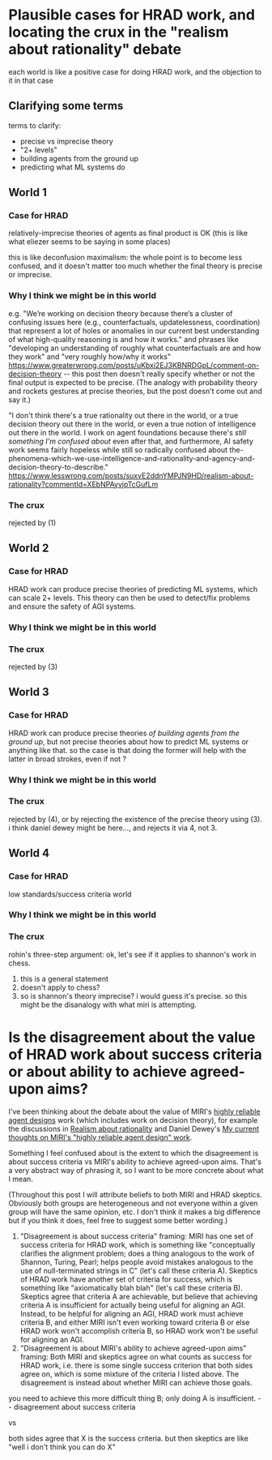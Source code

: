 # Plausible cases for HRAD work, and locating the crux in the "realism about rationality" debate

each world is like a positive case for doing HRAD work, and the objection to it in that case

## Clarifying some terms

terms to clarify:

- precise vs imprecise theory
- "2+ levels"
- building agents from the ground up
- predicting what ML systems do

## World 1

### Case for HRAD

relatively-imprecise theories of agents as final product is OK (this is like what eliezer seems to be saying in some places)

this is like deconfusion maximalism: the whole point is to become less confused, and it doesn't matter too much whether the final theory is precise or imprecise.

### Why I think we might be in this world

e.g. "We’re working on decision theory because there’s a cluster of confusing issues here (e.g., counterfactuals, updatelessness, coordination) that represent a lot of holes or anomalies in our current best understanding of what high-quality reasoning is and how it works." and phrases like "developing an understanding of roughly what counterfactuals are and how they work" and "very roughly how/why it works" https://www.greaterwrong.com/posts/uKbxi2EJ3KBNRDGpL/comment-on-decision-theory -- this post then doesn't really specify whether or not the final output is expected to be precise. (The analogy with probability theory and rockets gestures at precise theories, but the post doesn't come out and say it.)

"I don't think there's a true rationality out there in the world, or a true decision theory out there in the world, or even a true notion of intelligence out there in the world. I work on agent foundations because there's *still something I'm confused about* even after that, and furthermore, AI safety work seems fairly hopeless while still so radically confused about the-phenomena-which-we-use-intelligence-and-rationality-and-agency-and-decision-theory-to-describe." https://www.lesswrong.com/posts/suxvE2ddnYMPJN9HD/realism-about-rationality?commentId=XEbNPAyvjpTcGufLm

### The crux

rejected by (1)

## World 2

### Case for HRAD

HRAD work can produce precise theories of predicting ML systems, which can scale 2+ levels. This theory can then be used to detect/fix problems and ensure the safety of AGI systems.

### Why I think we might be in this world

### The crux

rejected by (3)

## World 3

### Case for HRAD

HRAD work can produce precise theories *of building agents from the ground up*, but not precise theories about how to predict ML systems or anything like that.
so the case is that doing the former will help with the latter in broad strokes, even if not ?

### Why I think we might be in this world

### The crux

rejected by (4), or by rejecting the existence of the precise theory using (3).
i think daniel dewey might be here..., and rejects it via 4, not 3.

## World 4

### Case for HRAD

low standards/success criteria world

### Why I think we might be in this world

### The crux





rohin's three-step argument: ok, let's see if it applies to shannon's work in chess.
1. this is a general statement
2. doesn't apply to chess?
3. so is shannon's theory imprecise? i would guess it's precise. so this might be the disanalogy with what miri is attempting.

# Is the disagreement about the value of HRAD work about success criteria or about ability to achieve agreed-upon aims?

I've been thinking about the debate about the value of MIRI's [highly reliable agent designs](https://intelligence.org/files/TechnicalAgenda.pdf) work (which includes work on decision theory), for example the discussions in [Realism about rationality](https://www.lesswrong.com/posts/suxvE2ddnYMPJN9HD/realism-about-rationality) and Daniel Dewey's [My current thoughts on MIRI's "highly reliable agent design" work](https://forum.effectivealtruism.org/posts/SEL9PW8jozrvLnkb4/my-current-thoughts-on-miri-s-highly-reliable-agent-design).

Something I feel confused about is the extent to which the disagreement is about success criteria vs MIRI's ability to achieve agreed-upon aims. That's a very abstract way of phrasing it, so I want to be more concrete about what I mean.

(Throughout this post I will attribute beliefs to both MIRI and HRAD skeptics. Obviously both groups are heterogeneous and not everyone within a given group will have the same opinion, etc. I don't think it makes a big difference but if you think it does, feel free to suggest some better wording.)

1. "Disagreement is about success criteria" framing: MIRI has one set of success criteria for HRAD work, which is something like "conceptually clarifies the alignment problem; does a thing analogous to the work of Shannon, Turing, Pearl; helps people avoid mistakes analogous to the use of null-terminated strings in C" (let's call these criteria A). Skeptics of HRAD work have another set of criteria for success, which is something like "axiomatically blah blah" (let's call these criteria B). Skeptics agree that criteria A are achievable, but believe that achieving criteria A is insufficient for actually being useful for aligning an AGI. Instead, to be helpful for aligning an AGI, HRAD work must achieve criteria B, and either MIRI isn't even working toward criteria B or else HRAD work won't accomplish criteria B, so HRAD work won't be useful for aligning an AGI.
2. "Disagreement is about MIRI's ability to achieve agreed-upon aims" framing: Both MIRI and skeptics agree on what counts as success for HRAD work, i.e. there is some single success criterion that both sides agree on, which is some mixture of the criteria I listed above. The disagreement is instead about whether MIRI can achieve those goals.


you need to achieve this more difficult thing B; only doing A is insufficient. -- disagreement about success criteria

vs

both sides agree that X is the success criteria.
but then skeptics are like "well i don't think you can do X"
